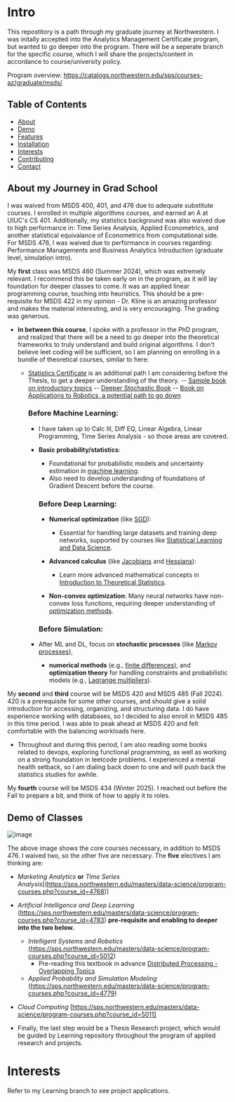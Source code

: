# Intro

This repostitory is a path through my graduate journey at Northwestern. I was initally accepted into the Analytics Management Certificate program, but wanted to go deeper into the program.
There will be a seperate branch for the specific course, which I will share the projects/content in accordance to course/university policy.

Program overview: https://catalogs.northwestern.edu/sps/courses-az/graduate/msds/

## Table of Contents

- [About](#about)
- [Demo](#demo)
- [Features](#features)
- [Installation](#installation)
- [Interests](#projects)
- [Contributing](#contributing)
- [Contact](#contact)

## About my Journey in Grad School 

I was waived from MSDS 400, 401, and 476 due to adequate substitute courses. I enrolled in multiple algorithms courses, and earned an A at UIUC's CS 401.
Additionally, my statistics background was also waived due to high performance in: Time Series Analysis, Applied Econometrics, and another statistical equivalance of Econometrics from computational side. 
For MSDS 476, I was waived due to performance in courses regarding: Performance Managements and Business Analytics Introduction (graduate level, simulation intro).


My **first** class was MSDS 460 (Summer 2024), which was extremely relevant. I recommend this be taken early on in the program, as it will lay foundation for deeper classes to come. It was an applied linear programming course, touching into heuristics. This should be a pre-requisite for MSDS 422 in my opinion - Dr. Kline is an amazing professor and makes the material interesting, and is very encouraging. The grading was generous. 
  - **In between this course**, I spoke with a professor in the PhD program, and realized that there will be a need to go deeper into the theoretical frameworks to truly understand and build original algorithms. I don't believe leet coding will be sufficient, so I am planning on enrolling in a bundle of theoretical courses, similar to here:
    - [Statistics Certificate](https://online.stanford.edu/programs/statistics-graduate-certificate) is an additional path I am considering before the Thesis, to get a deeper understanding of the theory. 
              -- [Sample book on introductory topics](http://euclid.trentu.ca/pivato/Teaching/measure.pdf)
              -- [Deeper Stochastic Book](https://web.ma.utexas.edu/users/gordanz/notes/introduction_to_stochastic_processes.pdf)
              -- [Book on Applications to Robotics, a potential path to go down](https://www.roboticsbook.org/intro.html)
      
      ### Before Machine Learning:
        - I have taken up to Calc III, Diff EQ, Linear Algebra, Linear Programming, Time Series Analysis - so those areas are covered.
          
        - **Basic probability/statistics**: 
          - Foundational for probabilistic models and uncertainty estimation in [machine learning](https://online.stanford.edu/courses/stats191-introduction-applied-statistics).
          - Also need to develop understanding of foundations of Gradient Descent before the course.

           ### Before Deep Learning:
          - **Numerical optimization** (like [SGD](https://en.wikipedia.org/wiki/Stochastic_gradient_descent)): 
            -  Essential for handling large datasets and training deep networks, supported by courses like [Statistical Learning and Data Science](https://online.stanford.edu/courses/stats202-statistical-learning-and-data-science).
  
          - **Advanced calculus** (like [Jacobians](https://en.wikipedia.org/wiki/Jacobian_matrix_and_determinant) and [Hessians](https://en.wikipedia.org/wiki/Hessian_matrix)): 
             - Learn more advanced mathematical concepts in [Introduction to Theoretical Statistics](https://online.stanford.edu/courses/stats200-introduction-theoretical-statistics).
  
          - **Non-convex optimization**: Many neural networks have non-convex loss functions, requiring deeper understanding of [optimization methods](https://en.wikipedia.org/wiki/Non-convex_optimization).

           ### Before Simulation:
        - After ML and DL, focus on **stochastic processes** (like [Markov processes](https://online.stanford.edu/courses/stats217-introduction-stochastic-processes-i)), 
          - **numerical methods** (e.g., [finite differences](https://en.wikipedia.org/wiki/Finite_difference)), and **optimization theory** for handling constraints and probabilistic models (e.g., [Lagrange multipliers](https://en.wikipedia.org/wiki/Lagrange_multiplier)).


My **second** and **third** course will be MSDS 420 and MSDS 485 (Fall 2024). 420 is a prerequisite for some other courses, and should give a solid introduction for accessing, organizing, and structuring data. I do have experience working with databases, so I decided to also enroll in MSDS 485 in this time period. I was able to peak ahead at MSDS 420 and felt comfortable with the balancing workloads here.

  - Throughout and during this period, I am also reading some books related to devops, exploring functional programming, as well as working on a strong foundation in leetcode problems. I experienced a mental health setback, so I am dialing back down to one and will push back the statistics studies for awhile.

My **fourth** course will be MSDS 434 (Winter 2025). I reached out before the Fall to prepare a bit, and think of how to apply it to roles. 
  



## Demo of Classes
![image](https://github.com/user-attachments/assets/6ce0f881-9a6b-43b2-96d6-0c9664edf7f7)



The above image shows the core courses necessary, in addition to MSDS 476. I waived two, so the other five are necessary. The **five** electives I am thinking are: 
- _Marketing Analytics_ **or** _Time Series Analysis_[(https://sps.northwestern.edu/masters/data-science/program-courses.php?course_id=4768)]
- _Artificial Intelligence and Deep Learning_ (https://sps.northwestern.edu/masters/data-science/program-courses.php?course_id=4783) **pre-requisite and enabling to deeper into the two below.**
  - _Intelligent Systems and Robotics_ (https://sps.northwestern.edu/masters/data-science/program-courses.php?course_id=5012)
    - Pre-reading this textbook in advance [Distributed Processing - Overlapping Topics](http://web.stanford.edu/group/pdplab/pdphandbook/handbook.pdf) 
  - _Applied Probability and Simulation Modeling_ (https://sps.northwestern.edu/masters/data-science/program-courses.php?course_id=4779)
- _Cloud Computing_ [https://sps.northwestern.edu/masters/data-science/program-courses.php?course_id=5011]
  
- Finally, the last step would be a Thesis Research project, which would be guided by Learning repository throughout the program of applied research and projects.


# Interests

Refer to my Learning branch to see project applications. 
